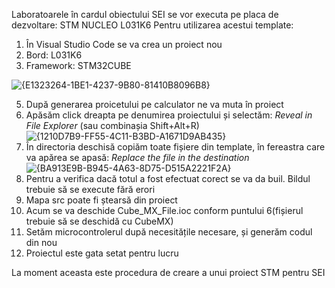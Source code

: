 Laboratoarele în cardul obiectului SEI se vor executa pe placa de dezvoltare: STM NUCLEO L031K6 
Pentru utilizarea acestui template:
1. În Visual Studio Code se va crea un proiect nou
2. Bord: L031K6
3. Framework: STM32CUBE
   
![{E1323264-1BE1-4237-9B80-81410B8096B8}](https://github.com/user-attachments/assets/ac5bcc72-fd56-4fd7-9ff2-200179e6f66a)

5. După generarea proicetului pe calculator ne va muta în proiect
6. Apăsăm click dreapta pe denumirea proiectului și selectăm: _Reveal in File Explorer_ (sau combinașia Shift+Alt+R)
![{1210D7B9-FF55-4C11-B3BD-A1671D9AB435}](https://github.com/user-attachments/assets/9dcc5739-c793-4edb-90a7-26ba9406292f)
8. În directoria deschisă copiăm toate fișiere din template, în fereastra care va apărea se apasă: _Replace the file in the destination_
![{BA913E9B-B945-4A63-8D75-D515A2221F2A}](https://github.com/user-attachments/assets/d31e2085-2cb9-4e29-bfb0-52057ce373ba)
9. Pentru a verifica dacă totul a fost efectuat corect se va da buil. Bildul trebuie să se execute fără erori
10. Mapa src poate fi ștearsă din proiect
11. Acum se va deschide Cube_MX_File.ioc conform puntului 6(fișierul trebuie să se deschidă cu CubeMX)
12. Setăm microcontrolerul după necesitățile necesare, și generăm codul din nou
13. Proiectul este gata setat pentru lucru

La moment aceasta este procedura de creare a unui proiect STM pentru SEI
